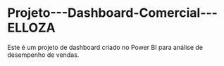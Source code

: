# Projeto---Dashboard-Comercial---ELLOZA
Este é um projeto de dashboard criado no Power BI para análise de desempenho de vendas.
